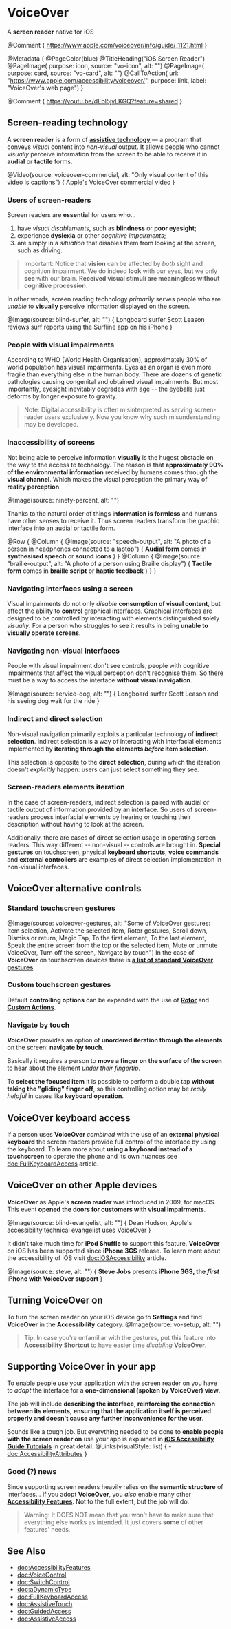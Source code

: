 # VoiceOver

A **screen reader** native for iOS

@Comment {
    https://www.apple.com/voiceover/info/guide/_1121.html
}

@Metadata {
    @PageColor(blue)
    @TitleHeading("iOS Screen Reader")
    @PageImage(
               purpose: icon, 
               source: "vo-icon", 
               alt: "")
    @PageImage(
               purpose: card, 
               source: "vo-card", 
               alt: "")
    @CallToAction(
                url: "https://www.apple.com/accessibility/voiceover/",
                purpose: link, 
                label: "VoiceOver's web page")
}

@Comment {
    https://youtu.be/dEbl5jvLKGQ?feature=shared
}


## Screen-reading technology

A **screen reader** is a form of [**assistive technology**](<doc:AccessibilityFeatures>) — a program that conveys *visual* content into *non-visual* output. It allows people who cannot *visually* perceive information from the screen to be able to receive it in **audial** or **tactile** forms. 

@Video(source: voiceover-commercial, alt: "Only visual content of this video is captions") {
    Apple's VoiceOver commercial video
}


### Users of screen-readers 
Screen readers are **essential** for users who...
1) have *visual disablements*, such as **blindness** or **poor eyesight**;
2) experience **dyslexia** or other *cognitive impairments*;
3) are simply in a *situation* that disables them from looking at the screen, such as driving. 

>Important: Notice that **vision** can be affected by *both* sight and cognition impairment. We do indeed **look** with our eyes, but we only **see** with our brain. **Received visual stimuli are meaningless without cognitive procession.**

In other words, screen reading technology *primarily* serves people who are *unable* to **visually** perceive information displayed on the screen.

@Image(source: blind-surfer, alt: "") {
    Longboard surfer Scott Leason reviews surf reports using the Surfline app on his iPhone
}

### People with visual impairments
According to WHO (World Health Organisation), approximately 30% of world population has visual impairments. Eyes as an organ is even more fragile than everything else in the human body. There are dozens of genetic pathologies causing congenital and obtained visual impairments. But most importantly, eyesight inevitably degrades with age -- the eyeballs just deforms by longer exposure to gravity.

> Note: Digital accessibility is often misinterpreted as serving screen-reader users exclusively. Now you know why such misunderstanding may be developed.

### Inaccessibility of screens
Not being able to perceive information **visually** is the hugest obstacle on the way to the access to technology. The reason is that **approximately 90% of the environmental information** received by humans comes through the **visual channel**. Which makes the visual perception the primary way of **reality perception**. 

@Image(source: ninety-percent, alt: "")

Thanks to the natural order of things **information is formless** and humans have other senses to receive it. Thus screen readers transform the graphic interface into an audial or tactile form. 

@Row {
   @Column {
      @Image(source: "speech-output", alt: "A photo of a person in headphones connected to a laptop") {
          **Audial form** comes in **synthesised speech** or **sound icons**
      }
   }
   @Column {
      @Image(source: "braille-output", alt: "A photo of a person using Braille display") {
          **Tactile form** comes in **braille script** or **haptic feedback**
      }
   }
}

### Navigating interfaces using a screen
Visual impairments do not only *disable* **consumption of visual content**, but affect the ability to **control** graphical interfaces. Graphical interfaces are designed to be controlled by interacting with elements distinguished solely *visually*. For a person who struggles to see it results in being **unable to visually operate screens**.

### Navigating non-visual interfaces
People with visual impairment don't see controls, people with cognitive impairments that affect the visual perception don't recognise them. So there must be a way to access the interface **without visual navigation**.

@Image(source: service-dog, alt: "") {
    Longboard surfer Scott Leason and his seeing dog wait for the ride
}

### Indirect and direct selection
Non-visual navigation primarily exploits a particular technology of **indirect selection**. Indirect selection is a way of interacting with interfacial elements implemented by **iterating through the elements *before* item selection**. 

This selection is opposite to the **direct selection**, during which the iteration doesn't *explicitly* happen: users can just select something they see.

### Screen-readers elements iteration 
In the case of screen-readers, indirect selection is paired with audial or tactile output of information provided by an interface. So users of screen-readers process interfacial elements by hearing or touching their description without having to look at the screen.

Additionally, there are cases of direct selection usage in operating screen-readers. This way different -- non-visual -- controls are brought in. **Special gestures** on touchscreen, physical **keyboard shortcuts**, **voice commands** and **external controllers** are examples of direct selection implementation in non-visual interfaces.


## VoiceOver alternative controls

### Standard touchscreen gestures
@Image(source: voiceover-gestures, alt: "Some of VoiceOver gestures: Item selection, Activate the selected item, Rotor gestures, Scroll down, Dismiss or return, Magic Tap, To the first element, To the last element, Speak the entire screen from the top or the selected item, Mute or unmute VoiceOver, Turn off the screen, Navigate by touch")
In the case of **VoiceOver** on touchscreen devices there is [**a list of standard VoiceOver gestures**](https://support.apple.com/en-gb/guide/iphone/iph3e2e2281/ios). 

### Custom touchscreen gestures
Default **controlling options** can be expanded with the use of [**Rotor**](<doc:Rotor>) and [**Custom Actions**](<doc:CustomActions>).

### Navigate by touch
**VoiceOver** provides an option of **unordered iteration through the elements** on the screen: **navigate by touch**. 

Basically it requires a person to **move a finger on the surface of the screen** to hear about the element *under their fingertip*. 

To **select the focused item** it is possible to perform a double tap **without taking the "gliding" finger off**, so this controlling option may be *really helpful* in cases like **keyboard operation**. 

## VoiceOver keyboard access
If a person uses **VoiceOver** *combined* with the use of an **external physical keyboard** the screen readers provide full control of the interface by using the keyboard. To learn more about **using a keyboard instead of a touchscreen** to operate the phone and its own nuances see <doc:FullKeyboardAccess> article.

## VoiceOver on other Apple devices

**VoiceOver** as Apple's **screen reader** was introduced in 2009, for macOS. This event **opened the doors for customers with visual impairments**. 

@Image(source: blind-evangelist, alt: "") {
    Dean Hudson, Apple's accessibility technical evangelist uses VoiceOver
}

It didn't take much time for **iPod Shuffle** to support this feature. **VoiceOver** on iOS has been supported since **iPhone 3GS** release. To learn more about the accessibility of iOS visit <doc:iOSAccessibility> article.

@Image(source: steve, alt: "") {
    **Steve Jobs** presents **iPhone 3GS, the *first* iPhone with VoiceOver support**
}

## Turning VoiceOver on
To turn the screen reader on your iOS device go to **Settings** and find **VoiceOver** in the **Accessibility** category.
@Image(source: vo-setup, alt: "")
> Tip: In case you're unfamiliar with the gestures, put this feature into **Accessibility Shortcut** to have easier time *disabling* **VoiceOver**. 

## Supporting VoiceOver in your app
To enable people use your application with the screen reader on you have to *adapt* the interface for a **one-dimensional (spoken by VoiceOver) view**.

The job will include **describing the interface**, **reinforcing the connection between its elements**, **ensuring that the application itself is perceived properly and doesn't cause any further inconvenience for the user**. 

Sounds like a tough job. But everything needed to be done to **enable people with the screen reader on** use your app is explained in [**iOS Accessibility Guide Tutorials**](<doc:AdoptionGuide>) in great detail.
@Links(visualStyle: list) {
    - <doc:AccessibilityAttributes>
}

### Good (?) news
Since supporting screen readers heavily relies on the **semantic structure** of interfaces... If you adopt **VoiceOver**, you *also* enable many other [**Accessibility Features**](<doc:AccessibilityFeatures>). Not to the full extent, but the job will do. 

>Warning: It DOES NOT mean that you won't have to make sure that everything else works as intended. It just covers **some** of other features' needs.


## See Also
- <doc:AccessibilityFeatures>
- <doc:VoiceControl>
- <doc:SwitchControl>
- <doc:aDynamicType>
- <doc:FullKeyboardAccess>
- <doc:AssistiveTouch>
- <doc:GuidedAccess>
- <doc:AssistiveAccess>
